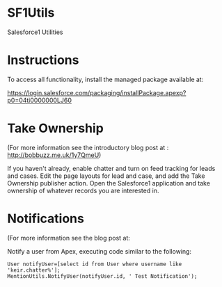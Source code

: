 SF1Utils
========

Salesforce1 Utilities

Instructions
============

To access all functionality, install the managed package available at:

https://login.salesforce.com/packaging/installPackage.apexp?p0=04ti0000000LJ60

Take Ownership
==============

(For more information see the introductory blog post at : http://bobbuzz.me.uk/1y7QmeU)

If you haven't already, enable chatter and turn on feed tracking for leads and cases.
Edit the page layouts for lead and case, and add the Take Ownership publisher action.
Open the Salesforce1 application and take ownership of whatever records you are interested in.

Notifications
=============

(For more information see the blog post at: 

Notify a user from Apex, executing code similar to the following:
```
User notifyUser=[select id from User where username like 'keir.chatter%'];
MentionUtils.NotifyUser(notifyUser.id, ' Test Notification');
```
